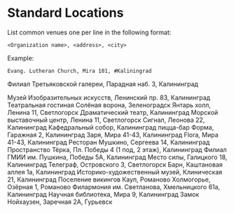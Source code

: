 # Standard Locations

List common venues one per line in the following format:

```
<Organization name>, <address>, <city>
```

Example:

```
Evang. Lutheran Church, Mira 101, #Kaliningrad
```

Филиал Третьяковской галереи, Парадная наб. 3, Калининград

Музей Изобразительных искусств, Ленинский пр. 83, Калининград
Театральная гостиная Солёная ворона, Зеленоградск
Янтарь холл, Ленина 11, Светлогорск
Драматический театр, Калининград
Морской выставочный центр, Ленина 11, Светлогорск
Сигнал, Леонова 22, Калининград
Кафедральный собор, Калининград
пицца-бар Форма, Гаражная 2, Калининград
Заря, Мира 41-43, Калининград
Flora, Мира 41-43, Калининград
Ресторан Мушкино, Сергеева 14, Калининград
Пространство Тёрка, Пл. Победы 4 (1 под, 2 этаж), Калининград
Филиал ГМИИ им. Пушкина, Победы 5А, Калининград
Место силы, Галицкого 18, Калининград
Телеграф, Островского 3, Светлогорск
Барн, Каштановая аллея 1а, Калининград
Историко-художественный музей, Клиническая 21, Калининград
Поселение викингов Кауп, Романово
Холмогорье, Озёрная 1, Романово
Филармония им. Светланова, Хмельницкого 61а, Калининград
Научная библиотека, Мира 9, Калининград
Замок Нойхаузен, Заречная 2А, Гурьевск

